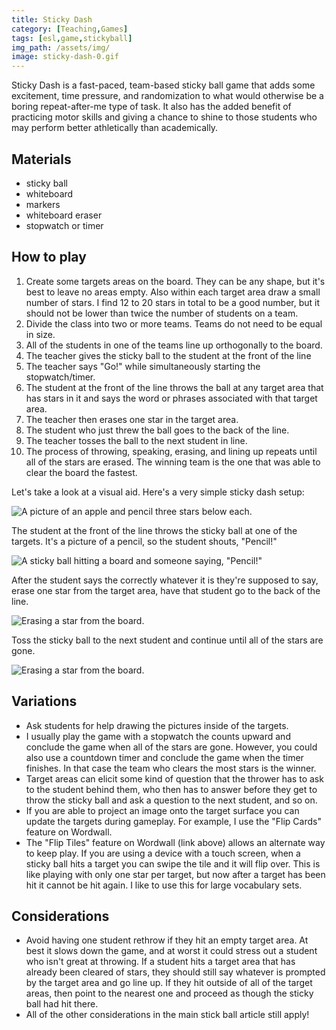 ```yaml
---
title: Sticky Dash
category: [Teaching,Games]
tags: [esl,game,stickyball]
img_path: /assets/img/
image: sticky-dash-0.gif
---
```


Sticky Dash is a fast-paced, team-based sticky ball game that adds some excitement, time pressure, and randomization to what would otherwise be a boring repeat-after-me type of task. It also has the added benefit of practicing motor skills and giving a chance to shine to those students who may perform better athletically than academically.

## Materials

- sticky ball
- whiteboard
- markers
- whiteboard eraser
- stopwatch or timer

## How to play

1. Create some targets areas on the board. They can be any shape, but it's best to leave no areas empty. Also within each target area draw a small number of stars. I find 12 to 20 stars in total to be a good number, but it should not be lower than twice the number of students on a team.
1. Divide the class into two or more teams. Teams do not need to be equal in size.
1. All of the students in one of the teams line up orthogonally to the board.
1. The teacher gives the sticky ball to the student at the front of the line
1. The teacher says "Go!" while simultaneously starting the stopwatch/timer.
1. The student at the front of the line throws the ball at any target area that has stars in it and says the word or phrases associated with that target area.
1. The teacher then erases one star in the target area.
1. The student who just threw the ball goes to the back of the line.
1. The teacher tosses the ball to the next student in line.
1. The process of throwing, speaking, erasing, and lining up repeats until all of the stars are erased. The winning team is the one that was able to clear the board the fastest.

Let's take a look at a visual aid. Here's a very simple sticky dash setup:

![A picture of an apple and pencil three stars below each.](sticky-dash-1.gif)

The student at the front of the line throws the sticky ball at one of the targets. It's a picture of a pencil, so the student shouts, "Pencil!"

![A sticky ball hitting a board and someone saying, "Pencil!"](sticky-dash-2.gif)

After the student says the correctly whatever it is they're supposed to say, erase one star from the target area, have that student go to the back of the line.

![Erasing a star from the board.](sticky-dash-3.gif)

Toss the sticky ball to the next student and continue until all of the stars are gone.

![Erasing a star from the board.](sticky-dash-4.gif)

## Variations

- Ask students for help drawing the pictures inside of the targets.
- I usually play the game with a stopwatch the counts upward and conclude the game when all of the stars are gone. However, you could also use a countdown timer and conclude the game when the timer finishes. In that case the team who clears the most stars is the winner.
- Target areas can elicit some kind of question that the thrower has to ask to the student behind them, who then has to answer before they get to throw the sticky ball and ask a question to the next student, and so on.
- If you are able to project an image onto the target surface you can update the targets during gameplay. For example, I use the "Flip Cards" feature on Wordwall.
- The "Flip Tiles" feature on Wordwall (link above) allows an alternate way to keep play. If you are using a device with a touch screen, when a sticky ball hits a target you can swipe the tile and it will flip over. This is like playing with only one star per target, but now after a target has been hit it cannot be hit again. I like to use this for large vocabulary sets.

## Considerations

- Avoid having one student rethrow if they hit an empty target area. At best it slows down the game, and at worst it could stress out a student who isn't great at throwing. If a student hits a target area that has already been cleared of stars, they should still say whatever is prompted by the target area and go line up. If they hit outside of all of the target areas, then point to the nearest one and proceed as though the sticky ball had hit there.
- All of the other considerations in the main stick ball article still apply!